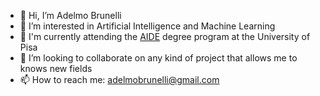 - 👋 Hi, I’m Adelmo Brunelli
- 👀 I’m interested in Artificial Intelligence and Machine Learning
- 🌱 I'm currently attending the [AIDE] degree program at the University of Pisa
- 💞️ I’m looking to collaborate on any kind of project that allows me to knows new fields
- 📫 How to reach me: adelmobrunelli@gmail.com


<!---
squarcia/squarcia is a ✨ special ✨ repository because its `README.md` (this file) appears on your GitHub profile.
You can click the Preview link to take a look at your changes.
--->

 [AIDE]: <https://computer.ing.unipi.it/aide-lm>
